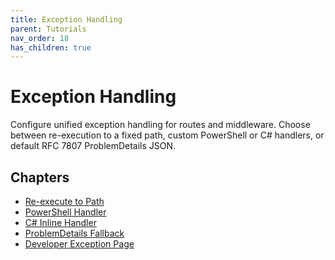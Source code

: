 ```yaml
---
title: Exception Handling
parent: Tutorials
nav_order: 18
has_children: true
---
```


# Exception Handling

Configure unified exception handling for routes and middleware.
Choose between re-execution to a fixed path, custom PowerShell or C# handlers,
or default RFC 7807 ProblemDetails JSON.

## Chapters

- [Re-execute to Path](./1.ExceptionHandlingPath.md)
- [PowerShell Handler](./2.PowerShell-Handler.md)
- [C# Inline Handler](./3.CSharp-Inline.md)
- [ProblemDetails Fallback](./4.ProblemDetails.md)
- [Developer Exception Page](./5.Developer-Exception-Page.md)
